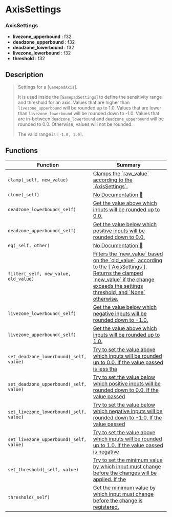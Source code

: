 # AxisSettings

### AxisSettings

- **livezone\_upperbound** : f32
- **deadzone\_upperbound** : f32
- **deadzone\_lowerbound** : f32
- **livezone\_lowerbound** : f32
- **threshold** : f32

## Description

>  Settings for a [`GamepadAxis`].
> 
>  It is used inside the [`GamepadSettings`] to define the sensitivity range and
>  threshold for an axis.
>  Values that are higher than `livezone_upperbound` will be rounded up to 1.0.
>  Values that are lower than `livezone_lowerbound` will be rounded down to -1.0.
>  Values that are in-between `deadzone_lowerbound` and `deadzone_upperbound` will be rounded
>  to 0.0.
>  Otherwise, values will not be rounded.
> 
>  The valid range is `[-1.0, 1.0]`.

## Functions

| Function | Summary |
| --- | --- |
| `clamp(_self, new_value)` | [ Clamps the \`raw\_value\` according to the \`AxisSettings\`\.](./axissettings/clamp.md) |
| `clone(_self)` | [No Documentation 🚧](./axissettings/clone.md) |
| `deadzone_lowerbound(_self)` | [ Get the value above which inputs will be rounded up to 0\.0\.](./axissettings/deadzone_lowerbound.md) |
| `deadzone_upperbound(_self)` | [ Get the value below which positive inputs will be rounded down to 0\.0\.](./axissettings/deadzone_upperbound.md) |
| `eq(_self, other)` | [No Documentation 🚧](./axissettings/eq.md) |
| `filter(_self, new_value, old_value)` | [ Filters the \`new\_value\` based on the \`old\_value\`, according to the \[\`AxisSettings\`\]\.  Returns the clamped \`new\_value\` if the change exceeds the settings threshold,  and \`None\` otherwise\.](./axissettings/filter.md) |
| `livezone_lowerbound(_self)` | [ Get the value below which negative inputs will be rounded down to \-1\.0\.](./axissettings/livezone_lowerbound.md) |
| `livezone_upperbound(_self)` | [ Get the value above which inputs will be rounded up to 1\.0\.](./axissettings/livezone_upperbound.md) |
| `set_deadzone_lowerbound(_self, value)` | [ Try to set the value above which inputs will be rounded up to 0\.0\.  If the value passed is less tha](./axissettings/set_deadzone_lowerbound.md) |
| `set_deadzone_upperbound(_self, value)` | [ Try to set the value below which positive inputs will be rounded down to 0\.0\.  If the value passed ](./axissettings/set_deadzone_upperbound.md) |
| `set_livezone_lowerbound(_self, value)` | [ Try to set the value below which negative inputs will be rounded down to \-1\.0\.  If the value passed](./axissettings/set_livezone_lowerbound.md) |
| `set_livezone_upperbound(_self, value)` | [ Try to set the value above which inputs will be rounded up to 1\.0\.  If the value passed is negative](./axissettings/set_livezone_upperbound.md) |
| `set_threshold(_self, value)` | [ Try to set the minimum value by which input must change before the changes will be applied\.  If the](./axissettings/set_threshold.md) |
| `threshold(_self)` | [ Get the minimum value by which input must change before the change is registered\.](./axissettings/threshold.md) |